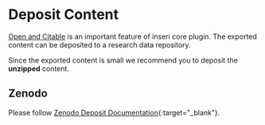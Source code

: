 # Deposit Content

[Open and Citable](../features/open_citable.md) is an important feature of inseri core plugin. The exported content can be deposited to a research data repository.

Since the exported content is small we recommend you to deposit the **unzipped** content.

## Zenodo

Please follow [Zenodo Deposit Documentation](https://help.zenodo.org/docs/deposit/){:target="\_blank"}.
